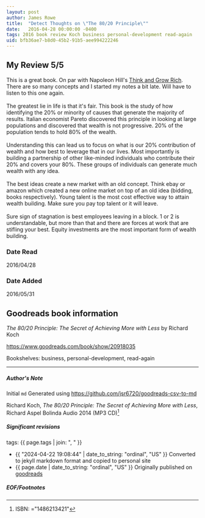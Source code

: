 ```yaml
---
layout: post
author: James Rowe
title:  "Detect Thoughts on \"The 80/20 Principle\""
date:   2016-04-28 00:00:00 -0400
tags: 2016 book review Koch business personal-development read-again
uid: bfb36ae7-b8d0-45b2-91b5-aee994222246
---
```


<!-- highly dependent on how you personally use jekyll templates, and how you want this to show up -->
<!-- escape any jekyll keys with double brackets -->

## My Review 5/5

This is a great book. On par with Napoleon Hill's [Think and Grow Rich](https://www.goodreads.com/book/show/30186948). There are so many concepts and I started my notes a bit late. Will have to listen to this one again.<br/><br/>The greatest lie in life is that it's fair. This book is the study of how identifying the 20% or minority of causes that generate the majority of results. Italian economist Pareto discovered this principle in looking at large populations and discovered that wealth is not progressive. 20% of the population tends to hold 80% of the wealth.<br/><br/>Understanding this can lead us to focus on what is our 20% contribution of wealth and how best to leverage that in our lives. Most importantly is building a partnership of other like-minded individuals who contribute their 20% and covers your 80%. These groups of individuals can generate much wealth with any idea.<br/><br/>The best ideas create a new market with an old concept. Think ebay or amazon which created a new online market on top of an old idea (bidding, books respectively). Young talent is the most cost effective way to attain wealth building. Make sure you pay top talent or it will leave.<br/><br/>Sure sign of stagnation is best employees leaving in a block. 1 or 2 is understandable, but more than that and there are forces at work that are stifling your best. Equity investments are the most important form of wealth building. 

### Date Read
2016/04/28

### Date Added
2016/05/31

## Goodreads book information

*The 80/20 Principle: The Secret of Achieving More with Less* by Richard Koch

https://www.goodreads.com/book/show/20918035

Bookshelves: business, personal-development, read-again

---

##### Author's Note

Initial `md` Generated using https://github.com/jsr6720/goodreads-csv-to-md

Richard Koch, *The 80/20 Principle: The Secret of Achieving More with Less*, Richard Aspel Bolinda Audio 2014 (MP3 CD)[^1]

##### Significant revisions

tags: {{ page.tags | join: ", " }} <!-- todo move this somewhere -->

- {{ "2024-04-22 19:08:44" | date_to_string: "ordinal", "US" }} Converted to jekyll markdown format and copied to personal site
- {{ page.date | date_to_string: "ordinal", "US" }} Originally published on [goodreads](https://www.goodreads.com)

##### EOF/Footnotes

[^1]: ISBN: ="1486213421"